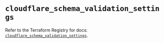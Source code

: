 # `cloudflare_schema_validation_settings`

Refer to the Terraform Registry for docs: [`cloudflare_schema_validation_settings`](https://registry.terraform.io/providers/cloudflare/cloudflare/5.7.1/docs/resources/schema_validation_settings).
